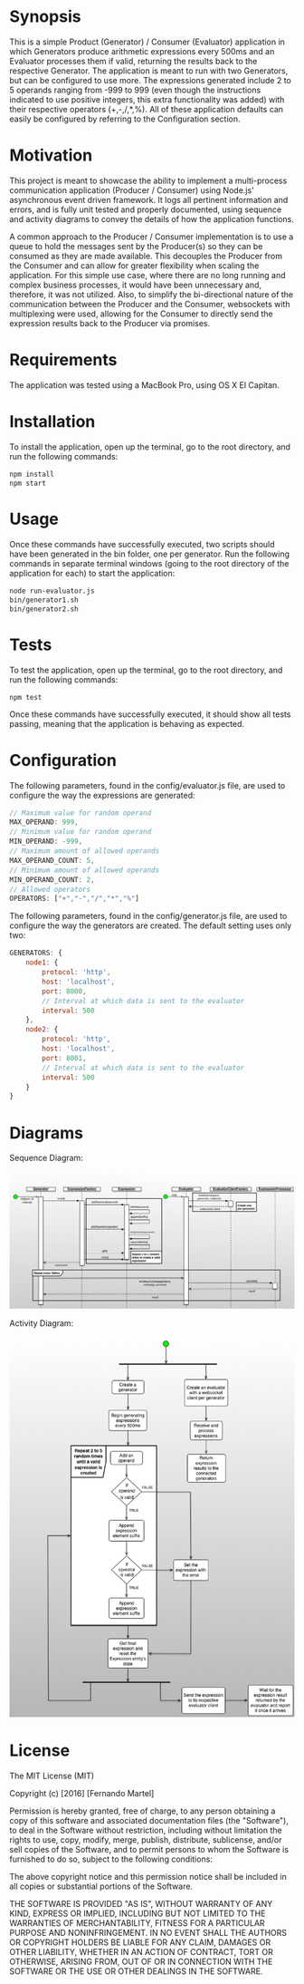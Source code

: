 # Synopsis

This is a simple Product (Generator) / Consumer (Evaluator) application in which Generators produce arithmetic expressions every 500ms and an Evaluator processes them if valid, returning the results back to the respective Generator. The application is meant to run with two Generators, but can be configured to use more. The expressions generated include 2 to 5 operands ranging from -999 to 999 (even though the instructions indicated to use positive integers, this extra functionality was added) with their respective operators (+,-,/,*,%). All of these application defaults can easily be configured by referring to the Configuration section.

# Motivation

This project is meant to showcase the ability to implement a multi-process communication application (Producer / Consumer) using Node.js' asynchronous event driven framework. It logs all pertinent information and errors, and is fully unit tested and properly documented, using sequence and activity diagrams to convey the details of how the application functions.

A common approach to the Producer / Consumer implementation is to use a queue to hold the messages sent by the Producer(s) so they can be consumed as they are made available. This decouples the Producer from the Consumer and can allow for greater flexibility when scaling the application. For this simple use case, where there are no long running and complex business processes, it would have been unnecessary and, therefore, it was not utilized. Also, to simplify the bi-directional nature of the communication between the Producer and the Consumer, websockets with multiplexing were used, allowing for the Consumer to directly send the expression results back to the Producer via promises.

# Requirements

The application was tested using a MacBook Pro, using OS X El Capitan.

# Installation

To install the application, open up the terminal, go to the root directory, and run the following commands:

```shell
npm install
npm start
```

# Usage

Once these commands have successfully executed, two scripts should have been generated in the bin folder, one per generator.
Run the following commands in separate terminal windows (going to the root directory of the application for each) to start the application:

```shell
node run-evaluator.js
bin/generator1.sh
bin/generator2.sh
```

# Tests

To test the application, open up the terminal, go to the root directory, and run the following commands:

```shell
npm test
```

Once these commands have successfully executed, it should show all tests passing, meaning that the application is behaving as expected.

# Configuration

The following parameters, found in the config/evaluator.js file, are used to configure the way the expressions are generated:

```javascript
// Maximum value for random operand
MAX_OPERAND: 999,
// Minimum value for random operand
MIN_OPERAND: -999,
// Maximum amount of allowed operands
MAX_OPERAND_COUNT: 5,
// Minimum amount of allowed operands
MIN_OPERAND_COUNT: 2,
// Allowed operators
OPERATORS: ["+","-","/","*","%"]
```

The following parameters, found in the config/generator.js file, are used to configure the way the generators are created. The default setting uses only two:

```javascript
GENERATORS: {
	node1: {
		protocol: 'http',
		host: 'localhost',
		port: 8000,
		// Interval at which data is sent to the evaluator
		interval: 500
	},
	node2: {
		protocol: 'http',
		host: 'localhost',
		port: 8001,
		// Interval at which data is sent to the evaluator
		interval: 500
	}
}
```

# Diagrams

Sequence Diagram:

![alt tag](https://raw.githubusercontent.com/fermartel/ProducerConsumer/master/ProducerConsumerSequenceDiagram.png)

Activity Diagram:

![alt tag](https://raw.githubusercontent.com/fermartel/ProducerConsumer/master/ProducerConsumerActivityDiagram.png)

# License

The MIT License (MIT)

Copyright (c) [2016] [Fernando Martel]

Permission is hereby granted, free of charge, to any person obtaining a copy
of this software and associated documentation files (the "Software"), to deal
in the Software without restriction, including without limitation the rights
to use, copy, modify, merge, publish, distribute, sublicense, and/or sell
copies of the Software, and to permit persons to whom the Software is
furnished to do so, subject to the following conditions:

The above copyright notice and this permission notice shall be included in all
copies or substantial portions of the Software.

THE SOFTWARE IS PROVIDED "AS IS", WITHOUT WARRANTY OF ANY KIND, EXPRESS OR
IMPLIED, INCLUDING BUT NOT LIMITED TO THE WARRANTIES OF MERCHANTABILITY,
FITNESS FOR A PARTICULAR PURPOSE AND NONINFRINGEMENT. IN NO EVENT SHALL THE
AUTHORS OR COPYRIGHT HOLDERS BE LIABLE FOR ANY CLAIM, DAMAGES OR OTHER
LIABILITY, WHETHER IN AN ACTION OF CONTRACT, TORT OR OTHERWISE, ARISING FROM,
OUT OF OR IN CONNECTION WITH THE SOFTWARE OR THE USE OR OTHER DEALINGS IN THE
SOFTWARE.